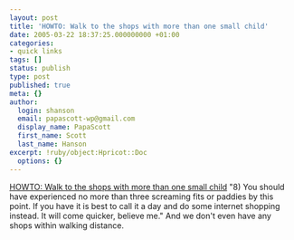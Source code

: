 ```yaml
---
layout: post
title: 'HOWTO: Walk to the shops with more than one small child'
date: 2005-03-22 18:37:25.000000000 +01:00
categories:
- quick links
tags: []
status: publish
type: post
published: true
meta: {}
author:
  login: shanson
  email: papascott-wp@gmail.com
  display_name: PapaScott
  first_name: Scott
  last_name: Hanson
excerpt: !ruby/object:Hpricot::Doc
  options: {}
---
```

<p><a href="http://www.dellah.com/orient/2005/03/10/shops" title="From The Orient: HOWTO: Walk to the shops with more than one small child">HOWTO: Walk to the shops with more than one small child</a> "8) You should have experienced no more than three screaming fits or paddies by this point. If you have it is best to call it a day and do some internet shopping instead. It will come quicker, believe me." And we don't even have any shops within walking distance.</p>
